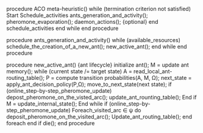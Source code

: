 procedure ACO meta-heuristic()
    while (termination criterion not satisfied)
        Start Schedule_activities
            ants_generation_and_activity();
            pheromone_evaporation();
            daemon_actions(); {optional}
        end schedule_activities
    end while
end procedure




procedure ants_generation_and_activity()
    while (available_resources)
        schedule_the_creation_of_a_new_ant();
        new_active_ant();
    end while
end procedure




procedure new_active_ant() {ant lifecycle}
    initialize ant();
    M = update ant memory();
    while (current state /= target state)
        A = read_local_ant-routing_table();
        P = compute transition probabilities(A, M, Ω);
        next_state = apply_ant_decision_policy(P,Ω);
        move_to_next_state(next state);
        if (online_step-by-step_pheromone_update)
            depost_pheromone_on_the_visted_arc();
            update_ant_rounting_table();
        End if
        M = update_internal_state();
    End while
    if (online_step-by-step_pheromone_update)
        Foreach_visited_arc ∈ ψ do
            deposit_pheromone_on_the_visited_arc();
            Update_ant_routing_table();
        end foreach
    end if
    die();
end procedure